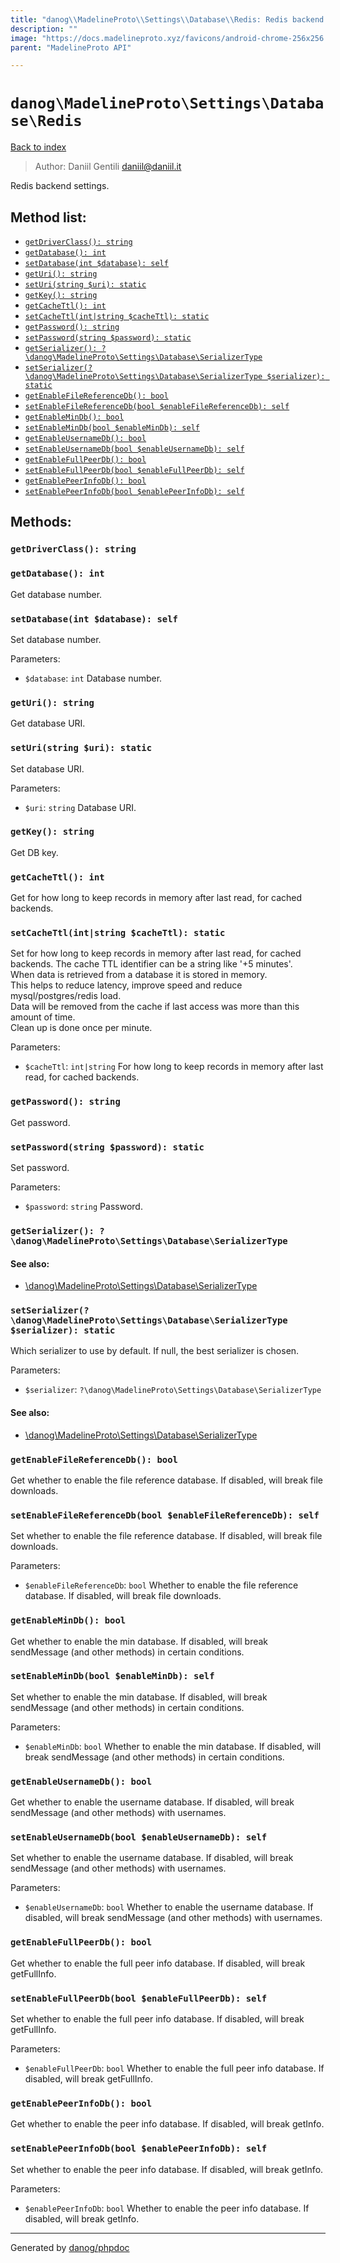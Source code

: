```yaml
---
title: "danog\\MadelineProto\\Settings\\Database\\Redis: Redis backend settings."
description: ""
image: "https://docs.madelineproto.xyz/favicons/android-chrome-256x256.png"
parent: "MadelineProto API"

---
```

# `danog\MadelineProto\Settings\Database\Redis`
[Back to index](../../../../index.html)

> Author: Daniil Gentili <daniil@daniil.it>  
  

Redis backend settings.  




## Method list:
* [`getDriverClass(): string`](#getdriverclass)
* [`getDatabase(): int`](#getdatabase)
* [`setDatabase(int $database): self`](#setdatabase)
* [`getUri(): string`](#geturi)
* [`setUri(string $uri): static`](#seturi)
* [`getKey(): string`](#getkey)
* [`getCacheTtl(): int`](#getcachettl)
* [`setCacheTtl(int|string $cacheTtl): static`](#setcachettl)
* [`getPassword(): string`](#getpassword)
* [`setPassword(string $password): static`](#setpassword)
* [`getSerializer(): ?\danog\MadelineProto\Settings\Database\SerializerType`](#getserializer)
* [`setSerializer(?\danog\MadelineProto\Settings\Database\SerializerType $serializer): static`](#setserializer)
* [`getEnableFileReferenceDb(): bool`](#getenablefilereferencedb)
* [`setEnableFileReferenceDb(bool $enableFileReferenceDb): self`](#setenablefilereferencedb)
* [`getEnableMinDb(): bool`](#getenablemindb)
* [`setEnableMinDb(bool $enableMinDb): self`](#setenablemindb)
* [`getEnableUsernameDb(): bool`](#getenableusernamedb)
* [`setEnableUsernameDb(bool $enableUsernameDb): self`](#setenableusernamedb)
* [`getEnableFullPeerDb(): bool`](#getenablefullpeerdb)
* [`setEnableFullPeerDb(bool $enableFullPeerDb): self`](#setenablefullpeerdb)
* [`getEnablePeerInfoDb(): bool`](#getenablepeerinfodb)
* [`setEnablePeerInfoDb(bool $enablePeerInfoDb): self`](#setenablepeerinfodb)

## Methods:
### `getDriverClass(): string`





### `getDatabase(): int`

Get database number.



### `setDatabase(int $database): self`

Set database number.


Parameters:

* `$database`: `int` Database number.  



### `getUri(): string`

Get database URI.



### `setUri(string $uri): static`

Set database URI.


Parameters:

* `$uri`: `string` Database URI.  



### `getKey(): string`

Get DB key.



### `getCacheTtl(): int`

Get for how long to keep records in memory after last read, for cached backends.



### `setCacheTtl(int|string $cacheTtl): static`

Set for how long to keep records in memory after last read, for cached backends.
The cache TTL identifier can be a string like '+5 minutes'.  
When data is retrieved from a database it is stored in memory.  
This helps to reduce latency, improve speed and reduce mysql/postgres/redis load.  
Data will be removed from the cache if last access was more than this amount of time.  
Clean up is done once per minute.

Parameters:

* `$cacheTtl`: `int|string` For how long to keep records in memory after last read, for cached backends.  



### `getPassword(): string`

Get password.



### `setPassword(string $password): static`

Set password.


Parameters:

* `$password`: `string` Password.  



### `getSerializer(): ?\danog\MadelineProto\Settings\Database\SerializerType`




#### See also: 
* [\danog\MadelineProto\Settings\Database\SerializerType](../../../../danog/MadelineProto/Settings/Database/SerializerType.html)




### `setSerializer(?\danog\MadelineProto\Settings\Database\SerializerType $serializer): static`

Which serializer to use by default.
If null, the best serializer is chosen.

Parameters:

* `$serializer`: `?\danog\MadelineProto\Settings\Database\SerializerType`   


#### See also: 
* [\danog\MadelineProto\Settings\Database\SerializerType](../../../../danog/MadelineProto/Settings/Database/SerializerType.html)




### `getEnableFileReferenceDb(): bool`

Get whether to enable the file reference database. If disabled, will break file downloads.



### `setEnableFileReferenceDb(bool $enableFileReferenceDb): self`

Set whether to enable the file reference database. If disabled, will break file downloads.


Parameters:

* `$enableFileReferenceDb`: `bool` Whether to enable the file reference database. If disabled, will break file downloads.  



### `getEnableMinDb(): bool`

Get whether to enable the min database. If disabled, will break sendMessage (and other methods) in certain conditions.



### `setEnableMinDb(bool $enableMinDb): self`

Set whether to enable the min database. If disabled, will break sendMessage (and other methods) in certain conditions.


Parameters:

* `$enableMinDb`: `bool` Whether to enable the min database. If disabled, will break sendMessage (and other methods) in certain conditions.  



### `getEnableUsernameDb(): bool`

Get whether to enable the username database. If disabled, will break sendMessage (and other methods) with usernames.



### `setEnableUsernameDb(bool $enableUsernameDb): self`

Set whether to enable the username database. If disabled, will break sendMessage (and other methods) with usernames.


Parameters:

* `$enableUsernameDb`: `bool` Whether to enable the username database. If disabled, will break sendMessage (and other methods) with usernames.  



### `getEnableFullPeerDb(): bool`

Get whether to enable the full peer info database. If disabled, will break getFullInfo.



### `setEnableFullPeerDb(bool $enableFullPeerDb): self`

Set whether to enable the full peer info database. If disabled, will break getFullInfo.


Parameters:

* `$enableFullPeerDb`: `bool` Whether to enable the full peer info database. If disabled, will break getFullInfo.  



### `getEnablePeerInfoDb(): bool`

Get whether to enable the peer info database. If disabled, will break getInfo.



### `setEnablePeerInfoDb(bool $enablePeerInfoDb): self`

Set whether to enable the peer info database. If disabled, will break getInfo.


Parameters:

* `$enablePeerInfoDb`: `bool` Whether to enable the peer info database. If disabled, will break getInfo.  



---
Generated by [danog/phpdoc](https://phpdoc.daniil.it)
